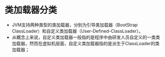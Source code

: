 # 类加载器分类

- JVM支持两种类型的类加载器，分别为引导类加载器（BootStrap ClassLoader）和自定义类加载器（User-Defined-ClassLoader）。
- 从概念上来说，自定义类加载器一般指的是程序中由研发人员自定义的一类类加载器，然而在虚拟机层面，自定义类加载器指的是派生于ClassLoader的类加载器；

